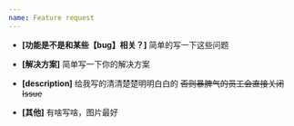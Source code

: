 ```yaml
---
name: Feature request
---
```



* **[功能是不是和某些【bug】相关？]**
简单的写一下这些问题

* **[解决方案]**
简单写一下你的解决方案

* **[description]**
给我写的清清楚楚明明白白的 ~~否则暴脾气的员工会直接关闭Issue~~

* **[其他]**
有啥写啥，图片最好